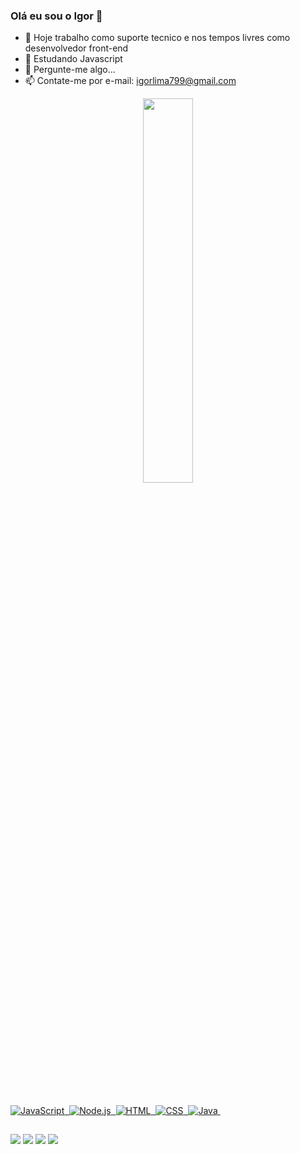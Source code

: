 ### Olá eu sou o Igor 👋

- 🔭 Hoje trabalho como suporte tecnico e nos tempos livres como desenvolvedor front-end
- 🌱 Estudando Javascript
- 💬 Pergunte-me algo...
- 📫 Contate-me por e-mail: igorlima799@gmail.com

<div align="center">
  <a href="https://github.com/rogiamil02">
  <img src="https://github-readme-stats.vercel.app/api/top-langs/?username=rogiamil02&theme=dark&hide_border=true" width="39.7%" heigth="150em"/>
</div>
  
<br></br>


![JavaScript](https://img.shields.io/badge/-JavaScript-05122A?style=flat&logo=javascript)&nbsp;
![Node.js](https://img.shields.io/badge/-Node.js-05122A?style=flat&logo=node.js)&nbsp;
![HTML](https://img.shields.io/badge/-HTML-05122A?style=flat&logo=HTML5)&nbsp;
![CSS](https://img.shields.io/badge/-CSS-05122A?style=flat&logo=CSS3&logoColor=1572B6)&nbsp;
![Java](https://img.shields.io/badge/-Java-05122A?style=flat&logo=Java3&logoColor=1572B6)&nbsp;



  
##
  
  
<div> 
  <a href="https://www.youtube.com/channel/UC_-uuuZbY0AAt9CViNzvc-Q" target="_blank"><img src="https://img.shields.io/badge/YouTube-FF0000?style=for-the-badge&logo=youtube&logoColor=white" target="_blank"></a>
  <a href="https://instagram.com/igorlima_02" target="_blank"><img src="https://img.shields.io/badge/-Instagram-%23E4405F?style=for-the-badge&logo=instagram&logoColor=white" target="_blank"></a>
 	<a href = "igorlima799@gmail.com@gmail.com"><img src="https://img.shields.io/badge/-Gmail-%23333?style=for-the-badge&logo=gmail&logoColor=white" target="_blank"></a>
  <a href="https://www.linkedin.com/in/igor-lima-santana-5915771b2/" target="_blank"><img src="https://img.shields.io/badge/-LinkedIn-%230077B5?style=for-the-badge&logo=linkedin&logoColor=white" target="_blank"></a>
  
  
  

